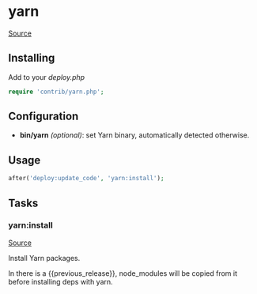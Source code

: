 <!-- DO NOT EDIT THIS FILE! -->
<!-- Instead edit contrib/yarn.php -->
<!-- Then run bin/docgen -->

# yarn

[Source](/contrib/yarn.php)


## Installing

Add to your _deploy.php_

```php
require 'contrib/yarn.php';
```

## Configuration

- **bin/yarn** *(optional)*: set Yarn binary, automatically detected otherwise.

## Usage

```php
after('deploy:update_code', 'yarn:install');
```




## Tasks

### yarn:install
[Source](https://github.com/deployphp/deployer/blob/master/contrib/yarn.php#L29)

Install Yarn packages.

In there is a {{previous_release}}, node_modules will be copied from it before installing deps with yarn.


